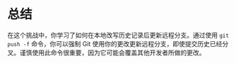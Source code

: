 # 总结

在这个挑战中，你学习了如何在本地改写历史记录后更新远程分支。通过使用 `git push -f` 命令，你可以强制 Git 使用你的更改更新远程分支，即使提交历史已经分叉。谨慎使用此命令很重要，因为它可能会覆盖其他开发者所做的更改。
